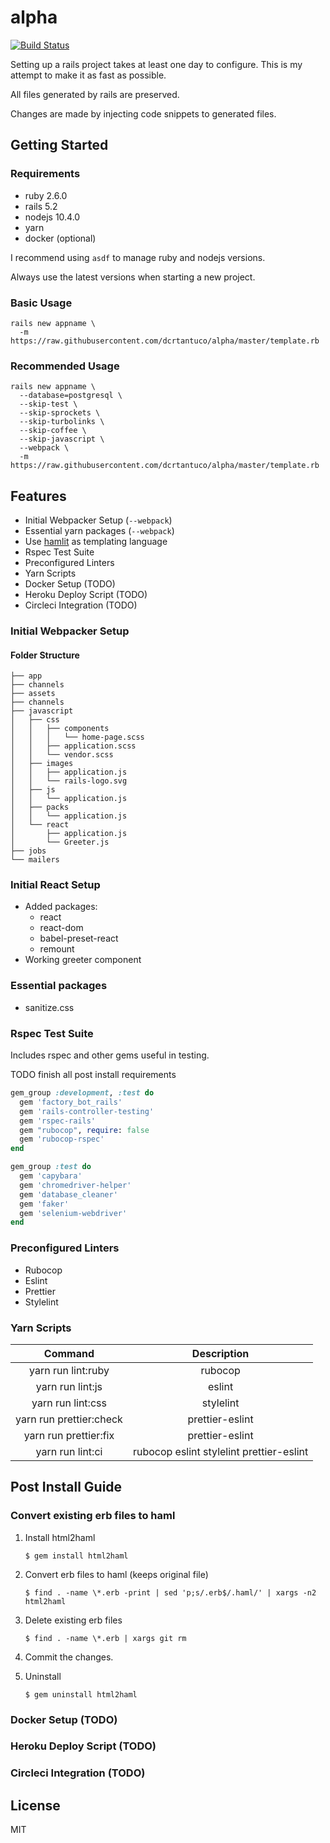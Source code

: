 # alpha

[![Build Status](https://travis-ci.org/dcrtantuco/alpha.svg?branch=master)](https://travis-ci.org/dcrtantuco/alpha)

Setting up a rails project takes at least one day to configure. This is my attempt to make it as fast as possible.

All files generated by rails are preserved.

Changes are made by injecting code snippets to generated files.

## Getting Started

### Requirements

- ruby 2.6.0
- rails 5.2
- nodejs 10.4.0
- yarn
- docker (optional)

I recommend using `asdf` to manage ruby and nodejs versions.

Always use the latest versions when starting a new project.

### Basic Usage

```
rails new appname \
  -m https://raw.githubusercontent.com/dcrtantuco/alpha/master/template.rb
```

### Recommended Usage

```
rails new appname \
  --database=postgresql \
  --skip-test \
  --skip-sprockets \
  --skip-turbolinks \
  --skip-coffee \
  --skip-javascript \
  --webpack \
  -m https://raw.githubusercontent.com/dcrtantuco/alpha/master/template.rb
```

## Features

- Initial Webpacker Setup (`--webpack`)
- Essential yarn packages (`--webpack`)
- Use [hamlit](https://github.com/k0kubun/hamlit) as templating language
- Rspec Test Suite
- Preconfigured Linters
- Yarn Scripts
- Docker Setup (TODO)
- Heroku Deploy Script (TODO)
- Circleci Integration (TODO)

### Initial Webpacker Setup

#### Folder Structure

```
├── app
├── channels
├── assets
├── channels
├── javascript
│   ├── css
│   │   ├── components
│   │   │   └── home-page.scss
│   │   ├── application.scss
│   │   └── vendor.scss
│   ├── images
│   │   ├── application.js
│   │   └── rails-logo.svg
│   ├── js
│   │   └── application.js
│   ├── packs
│   │   └── application.js
│   └── react
│       ├── application.js
│       └── Greeter.js
├── jobs
└── mailers
```

### Initial React Setup

- Added packages:
  - react
  - react-dom
  - babel-preset-react
  - remount
- Working greeter component

### Essential packages

- sanitize.css

### Rspec Test Suite

Includes rspec and other gems useful in testing.

TODO finish all post install requirements

```ruby
gem_group :development, :test do
  gem 'factory_bot_rails'
  gem 'rails-controller-testing'
  gem 'rspec-rails'
  gem "rubocop", require: false
  gem 'rubocop-rspec'
end

gem_group :test do
  gem 'capybara'
  gem 'chromedriver-helper'
  gem 'database_cleaner'
  gem 'faker'
  gem 'selenium-webdriver'
end
```

### Preconfigured Linters

- Rubocop
- Eslint
- Prettier
- Stylelint

### Yarn Scripts

|         Command         |               Description                |
| :---------------------: | :--------------------------------------: |
|   yarn run lint:ruby    |                 rubocop                  |
|    yarn run lint:js     |                  eslint                  |
|    yarn run lint:css    |                stylelint                 |
| yarn run prettier:check |             prettier-eslint              |
|  yarn run prettier:fix  |             prettier-eslint              |
|    yarn run lint:ci     | rubocop eslint stylelint prettier-eslint |

## Post Install Guide

### Convert existing erb files to haml

1. Install html2haml

   ```
   $ gem install html2haml
   ```

1. Convert erb files to haml (keeps original file)

   ```
   $ find . -name \*.erb -print | sed 'p;s/.erb$/.haml/' | xargs -n2 html2haml
   ```

1. Delete existing erb files

   ```
   $ find . -name \*.erb | xargs git rm
   ```

1. Commit the changes.
1. Uninstall

   ```
   $ gem uninstall html2haml
   ```

### Docker Setup (TODO)

### Heroku Deploy Script (TODO)

### Circleci Integration (TODO)

## License

MIT
